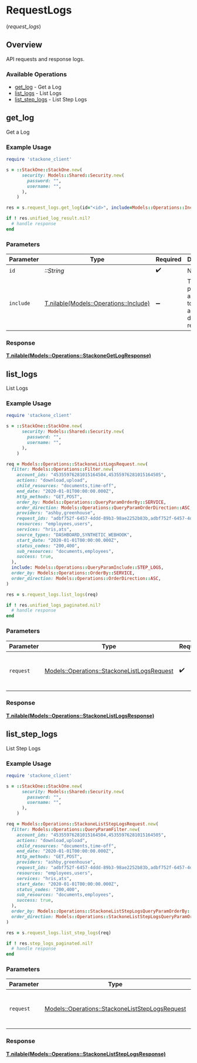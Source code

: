 # RequestLogs
(*request_logs*)

## Overview

API requests and response logs.

### Available Operations

* [get_log](#get_log) - Get a Log
* [list_logs](#list_logs) - List Logs
* [list_step_logs](#list_step_logs) - List Step Logs

## get_log

Get a Log

### Example Usage

```ruby
require 'stackone_client'

s = ::StackOne::StackOne.new(
      security: Models::Shared::Security.new(
        password: "",
        username: "",
      ),
    )

res = s.request_logs.get_log(id="<id>", include=Models::Operations::Include::STEP_LOGS)

if ! res.unified_log_result.nil?
  # handle response
end

```

### Parameters

| Parameter                                                                    | Type                                                                         | Required                                                                     | Description                                                                  | Example                                                                      |
| ---------------------------------------------------------------------------- | ---------------------------------------------------------------------------- | ---------------------------------------------------------------------------- | ---------------------------------------------------------------------------- | ---------------------------------------------------------------------------- |
| `id`                                                                         | *::String*                                                                   | :heavy_check_mark:                                                           | N/A                                                                          |                                                                              |
| `include`                                                                    | [T.nilable(Models::Operations::Include)](../../models/operations/include.md) | :heavy_minus_sign:                                                           | The include parameter allows you to include additional data in the response. | step_logs                                                                    |

### Response

**[T.nilable(Models::Operations::StackoneGetLogResponse)](../../models/operations/stackonegetlogresponse.md)**



## list_logs

List Logs

### Example Usage

```ruby
require 'stackone_client'

s = ::StackOne::StackOne.new(
      security: Models::Shared::Security.new(
        password: "",
        username: "",
      ),
    )

req = Models::Operations::StackoneListLogsRequest.new(
  filter: Models::Operations::Filter.new(
    account_ids: "45355976281015164504,45355976281015164505",
    actions: "download,upload",
    child_resources: "documents,time-off",
    end_date: "2020-01-01T00:00:00.000Z",
    http_methods: "GET,POST",
    order_by: Models::Operations::QueryParamOrderBy::SERVICE,
    order_direction: Models::Operations::QueryParamOrderDirection::ASC,
    providers: "ashby,greenhouse",
    request_ids: "adbf752f-6457-4ddd-89b3-98ae2252b83b,adbf752f-6457-4ddd-89b3-98ae2252b83c",
    resources: "employees,users",
    services: "hris,ats",
    source_types: "DASHBOARD,SYNTHETIC_WEBHOOK",
    start_date: "2020-01-01T00:00:00.000Z",
    status_codes: "200,400",
    sub_resources: "documents,employees",
    success: true,
  ),
  include: Models::Operations::QueryParamInclude::STEP_LOGS,
  order_by: Models::Operations::OrderBy::SERVICE,
  order_direction: Models::Operations::OrderDirection::ASC,
)

res = s.request_logs.list_logs(req)

if ! res.unified_logs_paginated.nil?
  # handle response
end

```

### Parameters

| Parameter                                                                                         | Type                                                                                              | Required                                                                                          | Description                                                                                       |
| ------------------------------------------------------------------------------------------------- | ------------------------------------------------------------------------------------------------- | ------------------------------------------------------------------------------------------------- | ------------------------------------------------------------------------------------------------- |
| `request`                                                                                         | [Models::Operations::StackoneListLogsRequest](../../models/operations/stackonelistlogsrequest.md) | :heavy_check_mark:                                                                                | The request object to use for the request.                                                        |

### Response

**[T.nilable(Models::Operations::StackoneListLogsResponse)](../../models/operations/stackonelistlogsresponse.md)**



## list_step_logs

List Step Logs

### Example Usage

```ruby
require 'stackone_client'

s = ::StackOne::StackOne.new(
      security: Models::Shared::Security.new(
        password: "",
        username: "",
      ),
    )

req = Models::Operations::StackoneListStepLogsRequest.new(
  filter: Models::Operations::QueryParamFilter.new(
    account_ids: "45355976281015164504,45355976281015164505",
    actions: "download,upload",
    child_resources: "documents,time-off",
    end_date: "2020-01-01T00:00:00.000Z",
    http_methods: "GET,POST",
    providers: "ashby,greenhouse",
    request_ids: "adbf752f-6457-4ddd-89b3-98ae2252b83b,adbf752f-6457-4ddd-89b3-98ae2252b83c",
    resources: "employees,users",
    services: "hris,ats",
    start_date: "2020-01-01T00:00:00.000Z",
    status_codes: "200,400",
    sub_resources: "documents,employees",
    success: true,
  ),
  order_by: Models::Operations::StackoneListStepLogsQueryParamOrderBy::STATUS,
  order_direction: Models::Operations::StackoneListStepLogsQueryParamOrderDirection::ASC,
)

res = s.request_logs.list_step_logs(req)

if ! res.step_logs_paginated.nil?
  # handle response
end

```

### Parameters

| Parameter                                                                                                 | Type                                                                                                      | Required                                                                                                  | Description                                                                                               |
| --------------------------------------------------------------------------------------------------------- | --------------------------------------------------------------------------------------------------------- | --------------------------------------------------------------------------------------------------------- | --------------------------------------------------------------------------------------------------------- |
| `request`                                                                                                 | [Models::Operations::StackoneListStepLogsRequest](../../models/operations/stackoneliststeplogsrequest.md) | :heavy_check_mark:                                                                                        | The request object to use for the request.                                                                |

### Response

**[T.nilable(Models::Operations::StackoneListStepLogsResponse)](../../models/operations/stackoneliststeplogsresponse.md)**

